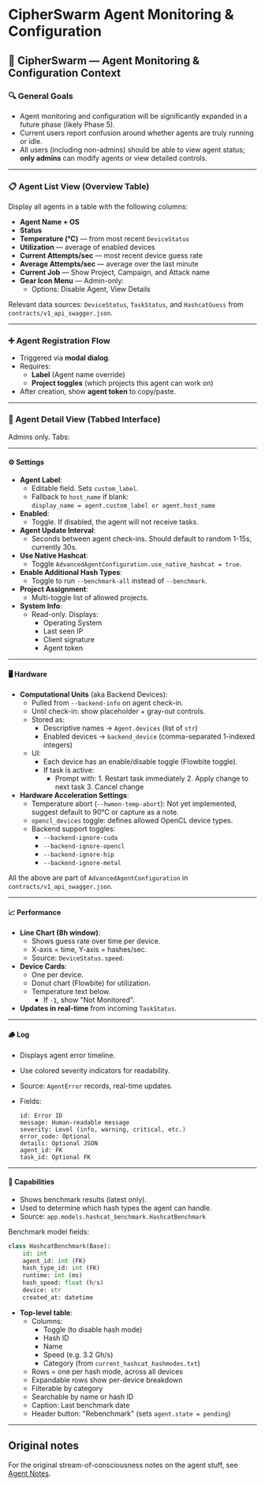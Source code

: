 # CipherSwarm Agent Monitoring & Configuration

## 🧠 CipherSwarm — Agent Monitoring & Configuration Context

### 🔍 General Goals

- Agent monitoring and configuration will be significantly expanded in a future phase (likely Phase 5).
- Current users report confusion around whether agents are truly running or idle.
- All users (including non-admins) should be able to view agent status; **only admins** can modify agents or view detailed controls.

---

### 📋 Agent List View (Overview Table)

Display all agents in a table with the following columns:

- **Agent Name + OS**
- **Status**
- **Temperature (°C)** — from most recent `DeviceStatus`
- **Utilization** — average of enabled devices
- **Current Attempts/sec** — most recent device guess rate
- **Average Attempts/sec** — average over the last minute
- **Current Job** — Show Project, Campaign, and Attack name
- **Gear Icon Menu** — Admin-only:
  - Options: Disable Agent, View Details

Relevant data sources: `DeviceStatus`, `TaskStatus`, and `HashcatGuess` from `contracts/v1_api_swagger.json`.

---

### ➕ Agent Registration Flow

- Triggered via **modal dialog**.
- Requires:
  - **Label** (Agent name override)
  - **Project toggles** (which projects this agent can work on)
- After creation, show **agent token** to copy/paste.

---

### 🔎 Agent Detail View (Tabbed Interface)

Admins only. Tabs:

---

#### ⚙️ Settings

- **Agent Label**:
  - Editable field. Sets `custom_label`.
  - Fallback to `host_name` if blank:  
        `display_name = agent.custom_label or agent.host_name`
- **Enabled**:
  - Toggle. If disabled, the agent will not receive tasks.
- **Agent Update Interval**:
  - Seconds between agent check-ins. Should default to random 1-15s, currently 30s.
- **Use Native Hashcat**:
  - Toggle `AdvancedAgentConfiguration.use_native_hashcat = true`.
- **Enable Additional Hash Types**:
  - Toggle to run `--benchmark-all` instead of `--benchmark`.
- **Project Assignment**:
  - Multi-toggle list of allowed projects.
- **System Info**:
  - Read-only. Displays:
    - Operating System
    - Last seen IP
    - Client signature
    - Agent token

---

#### 🖥️ Hardware

- **Computational Units** (aka Backend Devices):
  - Pulled from `--backend-info` on agent check-in.
  - Until check-in: show placeholder + gray-out controls.
  - Stored as:
    - Descriptive names → `Agent.devices` (list of `str`)
    - Enabled devices → `backend_device` (comma-separated 1-indexed integers)
  - UI:
    - Each device has an enable/disable toggle (Flowbite toggle).
    - If task is active:
      - Prompt with:
                1. Restart task immediately
                2. Apply change to next task
                3. Cancel change
- **Hardware Acceleration Settings**:
  - Temperature abort (`--hwmon-temp-abort`): Not yet implemented, suggest default to 90°C or capture as a note.
  - `opencl_devices` toggle: defines allowed OpenCL device types.
  - Backend support toggles:
    - `--backend-ignore-cuda`
    - `--backend-ignore-opencl`
    - `--backend-ignore-hip`
    - `--backend-ignore-metal`

All the above are part of `AdvancedAgentConfiguration` in `contracts/v1_api_swagger.json`.

---

#### 📈 Performance

- **Line Chart (8h window)**:
  - Shows guess rate over time per device.
  - X-axis = time, Y-axis = hashes/sec.
  - Source: `DeviceStatus.speed`.
- **Device Cards**:
  - One per device.
  - Donut chart (Flowbite) for utilization.
  - Temperature text below.
    - If `-1`, show "Not Monitored".
- **Updates in real-time** from incoming `TaskStatus`.

---

#### 🪵 Log

- Displays agent error timeline.
- Use colored severity indicators for readability.
- Source: `AgentError` records, real-time updates.
- Fields:

    ```text
    id: Error ID
    message: Human-readable message
    severity: Level (info, warning, critical, etc.)
    error_code: Optional
    details: Optional JSON
    agent_id: FK
    task_id: Optional FK
    ```

---

#### 🧠 Capabilities

- Shows benchmark results (latest only).
- Used to determine which hash types the agent can handle.
- Source: `app.models.hashcat_benchmark.HashcatBenchmark`

Benchmark model fields:

```python
class HashcatBenchmark(Base):
    id: int
    agent_id: int (FK)
    hash_type_id: int (FK)
    runtime: int (ms)
    hash_speed: float (h/s)
    device: str
    created_at: datetime
```

- **Top-level table**:
  - Columns:
    - Toggle (to disable hash mode)
    - Hash ID
    - Name
    - Speed (e.g. 3.2 Gh/s)
    - Category (from `current_hashcat_hashmodes.txt`)
  - Rows = one per hash mode, across all devices
  - Expandable rows show per-device breakdown
  - Filterable by category
  - Searchable by name or hash ID
  - Caption: Last benchmark date
  - Header button: "Rebenchmark" (sets `agent.state = pending`)

---

## Original notes

For the original stream-of-consciousness notes on the agent stuff, see [Agent Notes](original_notes/agent.md).
